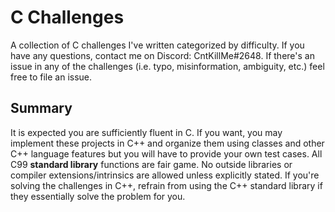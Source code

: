 # C Challenges
A collection of C challenges I've written categorized by difficulty. If you have any questions, contact me on Discord: CntKillMe#2648.
If there's an issue in any of the challenges (i.e. typo, misinformation, ambiguity, etc.) feel free to file an issue.

## Summary
It is expected you are sufficiently fluent in C. If you want, you may implement these projects in C++ and organize them using classes and other C++ language features but you will have to provide your own test cases.
All C99 **standard library** functions are fair game. No outside libraries or compiler extensions/intrinsics are allowed unless explicitly stated.
If you're solving the challenges in C++, refrain from using the C++ standard library if they essentially solve the problem for you.
